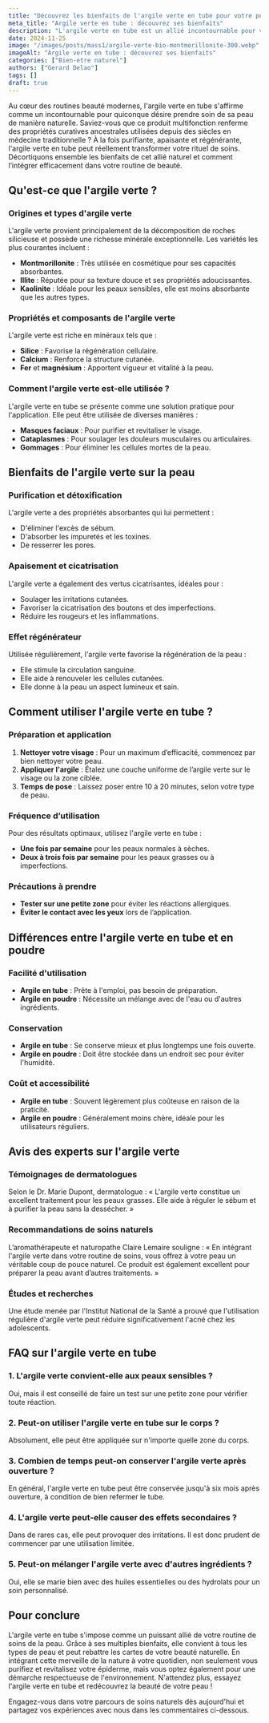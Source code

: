 ```yaml
---
title: "Découvrez les bienfaits de l'argile verte en tube pour votre peau"
meta_title: "Argile verte en tube : découvrez ses bienfaits"
description: "L'argile verte en tube est un allié incontournable pour votre peau. Découvrez ses multiples bienfaits et conseils d'utilisation."
date: 2024-11-25
image: "/images/posts/mass1/argile-verte-bio-montmorillonite-300.webp"
imageAlt: "Argile verte en tube : découvrez ses bienfaits"
categories: ["Bien-etre naturel"]
authors: ["Gerard Delao"]
tags: []
draft: true
---
```


Au cœur des routines beauté modernes, l'argile verte en tube s'affirme comme un incontournable pour quiconque désire prendre soin de sa peau de manière naturelle. Saviez-vous que ce produit multifonction renferme des propriétés curatives ancestrales utilisées depuis des siècles en médecine traditionnelle ? À la fois purifiante, apaisante et régénérante, l'argile verte en tube peut réellement transformer votre rituel de soins. Décortiquons ensemble les bienfaits de cet allié naturel et comment l’intégrer efficacement dans votre routine de beauté.

## Qu'est-ce que l'argile verte ?

### Origines et types d'argile verte
L'argile verte provient principalement de la décomposition de roches silicieuse et possède une richesse minérale exceptionnelle. Les variétés les plus courantes incluent :
- **Montmorillonite** : Très utilisée en cosmétique pour ses capacités absorbantes.
- **Illite** : Réputée pour sa texture douce et ses propriétés adoucissantes.
- **Kaolinite** : Idéale pour les peaux sensibles, elle est moins absorbante que les autres types.

### Propriétés et composants de l'argile verte
L'argile verte est riche en minéraux tels que :
- **Silice** : Favorise la régénération cellulaire.
- **Calcium** : Renforce la structure cutanée.
- **Fer** et **magnésium** : Apportent vigueur et vitalité à la peau.

### Comment l'argile verte est-elle utilisée ?
L'argile verte en tube se présente comme une solution pratique pour l'application. Elle peut être utilisée de diverses manières :
- **Masques faciaux** : Pour purifier et revitaliser le visage.
- **Cataplasmes** : Pour soulager les douleurs musculaires ou articulaires.
- **Gommages** : Pour éliminer les cellules mortes de la peau.

## Bienfaits de l'argile verte sur la peau

### Purification et détoxification
L'argile verte a des propriétés absorbantes qui lui permettent :
- D'éliminer l'excès de sébum.
- D'absorber les impuretés et les toxines.
- De resserrer les pores.

### Apaisement et cicatrisation
L'argile verte a également des vertus cicatrisantes, idéales pour :
- Soulager les irritations cutanées.
- Favoriser la cicatrisation des boutons et des imperfections.
- Réduire les rougeurs et les inflammations.

### Effet régénérateur
Utilisée régulièrement, l'argile verte favorise la régénération de la peau :
- Elle stimule la circulation sanguine.
- Elle aide à renouveler les cellules cutanées.
- Elle donne à la peau un aspect lumineux et sain.

## Comment utiliser l'argile verte en tube ?

### Préparation et application
1. **Nettoyer votre visage** : Pour un maximum d’efficacité, commencez par bien nettoyer votre peau.
2. **Appliquer l'argile** : Étalez une couche uniforme de l’argile verte sur le visage ou la zone ciblée.
3. **Temps de pose** : Laissez poser entre 10 à 20 minutes, selon votre type de peau.

### Fréquence d’utilisation
Pour des résultats optimaux, utilisez l'argile verte en tube :
- **Une fois par semaine** pour les peaux normales à sèches.
- **Deux à trois fois par semaine** pour les peaux grasses ou à imperfections.

### Précautions à prendre
- **Tester sur une petite zone** pour éviter les réactions allergiques.
- **Éviter le contact avec les yeux** lors de l’application.

## Différences entre l'argile verte en tube et en poudre

### Facilité d'utilisation
- **Argile en tube** : Prête à l'emploi, pas besoin de préparation.
- **Argile en poudre** : Nécessite un mélange avec de l'eau ou d'autres ingrédients.

### Conservation
- **Argile en tube** : Se conserve mieux et plus longtemps une fois ouverte.
- **Argile en poudre** : Doit être stockée dans un endroit sec pour éviter l'humidité.

### Coût et accessibilité
- **Argile en tube** : Souvent légèrement plus coûteuse en raison de la praticité.
- **Argile en poudre** : Généralement moins chère, idéale pour les utilisateurs réguliers.

## Avis des experts sur l'argile verte

### Témoignages de dermatologues
Selon le Dr. Marie Dupont, dermatologue : « L'argile verte constitue un excellent traitement pour les peaux grasses. Elle aide à réguler le sébum et à purifier la peau sans la dessécher. »

### Recommandations de soins naturels
L’aromathérapeute et naturopathe Claire Lemaire souligne : « En intégrant l'argile verte dans votre routine de soins, vous offrez à votre peau un véritable coup de pouce naturel. Ce produit est également excellent pour préparer la peau avant d’autres traitements. »

### Études et recherches
Une étude menée par l'Institut National de la Santé a prouvé que l'utilisation régulière d'argile verte peut réduire significativement l'acné chez les adolescents.

## FAQ sur l'argile verte en tube

### 1. L'argile verte convient-elle aux peaux sensibles ?
Oui, mais il est conseillé de faire un test sur une petite zone pour vérifier toute réaction.

### 2. Peut-on utiliser l'argile verte en tube sur le corps ?
Absolument, elle peut être appliquée sur n'importe quelle zone du corps.

### 3. Combien de temps peut-on conserver l'argile verte après ouverture ?
En général, l'argile verte en tube peut être conservée jusqu'à six mois après ouverture, à condition de bien refermer le tube.

### 4. L'argile verte peut-elle causer des effets secondaires ?
Dans de rares cas, elle peut provoquer des irritations. Il est donc prudent de commencer par une utilisation limitée.

### 5. Peut-on mélanger l'argile verte avec d'autres ingrédients ?
Oui, elle se marie bien avec des huiles essentielles ou des hydrolats pour un soin personnalisé.

## Pour conclure
L'argile verte en tube s'impose comme un puissant allié de votre routine de soins de la peau. Grâce à ses multiples bienfaits, elle convient à tous les types de peau et peut rebattre les cartes de votre beauté naturelle. En intégrant cette merveille de la nature à votre quotidien, non seulement vous purifiez et revitalisez votre épiderme, mais vous optez également pour une démarche respectueuse de l'environnement. N'attendez plus, essayez l'argile verte en tube et redécouvrez la beauté de votre peau !

Engagez-vous dans votre parcours de soins naturels dès aujourd'hui et partagez vos expériences avec nous dans les commentaires ci-dessous.


